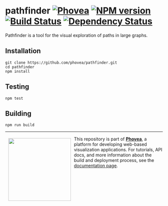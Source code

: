 pathfinder [![Phovea][phovea-image]][phovea-url] [![NPM version][npm-image]][npm-url] [![Build Status][travis-image]][travis-url] [![Dependency Status][daviddm-image]][daviddm-url]
=====================

Pathfinder is a tool for the visual exploration of paths in large graphs.

Installation
------------

```
git clone https://github.com/phovea/pathfinder.git
cd pathfinder
npm install
```

Testing
-------

```
npm test
```

Building
--------

```
npm run build
```



***

<a href="https://caleydo.org"><img src="http://caleydo.org/assets/images/logos/caleydo.svg" align="left" width="200px" hspace="10" vspace="6"></a>
This repository is part of **[Phovea](http://phovea.caleydo.org/)**, a platform for developing web-based visualization applications. For tutorials, API docs, and more information about the build and deployment process, see the [documentation page](http://phovea.caleydo.org).


[phovea-image]: https://img.shields.io/badge/Phovea-Application-1BA64E.svg
[phovea-url]: https://phovea.caleydo.org
[npm-image]: https://badge.fury.io/js/pathfinder.svg
[npm-url]: https://npmjs.org/package/pathfinder
[travis-image]: https://travis-ci.org/phovea/pathfinder.svg?branch=master
[travis-url]: https://travis-ci.org/phovea/pathfinder
[daviddm-image]: https://david-dm.org/phovea/pathfinder/status.svg
[daviddm-url]: https://david-dm.org/phovea/pathfinder
